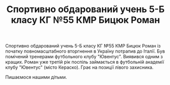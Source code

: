 ﻿---
title: Спортивно обдарований учень 5-Б класу КГ №55 КМР Бицюк Роман
---

Спортивно обдарований учень 5-Б класу КГ №55 КМР Бицюк Роман із початку повномасштабного вторгнення в Україну потрапив до Італії. Був помічений тренерами футбольного клубу "Ювентус". Виявився одним з кращих. Роман уже третій рік поспіль займається в футбольній академії клубу "Ювентус" (місто Кераско). Грає на позиції лівого захисника.

Пишаємося нашими дітьми.

<slideshow />

<youtube id="jkn26DgWUdY" />

<youtube id="vtPnlesHPkE" />
